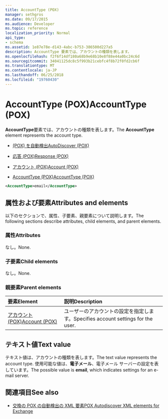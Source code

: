 ```yaml
---
title: AccountType (POX)
manager: sethgros
ms.date: 09/17/2015
ms.audience: Developer
ms.topic: reference
localization_priority: Normal
api_type:
- schema
ms.assetid: 1e87e78e-d143-4abc-b753-386500d227a5
description: AccountType 要素では、アカウントの種類を表します。
ms.openlocfilehash: f2f6f14df180a68b9e68b10e8f88e44a0bc24c6d
ms.sourcegitcommit: 34041125dc8c5f993b21cebfc4f8b72f0fd2cb6f
ms.translationtype: MT
ms.contentlocale: ja-JP
ms.lasthandoff: 06/25/2018
ms.locfileid: "19760430"
---
```

# <a name="accounttype-pox"></a><span data-ttu-id="26b87-103">AccountType (POX)</span><span class="sxs-lookup"><span data-stu-id="26b87-103">AccountType (POX)</span></span>

<span data-ttu-id="26b87-104">**AccountType**要素では、アカウントの種類を表します。</span><span class="sxs-lookup"><span data-stu-id="26b87-104">The **AccountType** element represents the account type.</span></span> 
  
- [<span data-ttu-id="26b87-105">(POX) を自動検出</span><span class="sxs-lookup"><span data-stu-id="26b87-105">AutoDiscover (POX)</span></span>](autodiscover-pox.md)
  
- [<span data-ttu-id="26b87-106">応答 (POX)</span><span class="sxs-lookup"><span data-stu-id="26b87-106">Response (POX)</span></span>](response-pox.md)
  
- [<span data-ttu-id="26b87-107">アカウント (POX)</span><span class="sxs-lookup"><span data-stu-id="26b87-107">Account (POX)</span></span>](account-pox.md)
  
- [<span data-ttu-id="26b87-108">AccountType (POX)</span><span class="sxs-lookup"><span data-stu-id="26b87-108">AccountType (POX)</span></span>](accounttype-pox.md)
  
```xml
<AccountType>email</AccountType>
```

## <a name="attributes-and-elements"></a><span data-ttu-id="26b87-109">属性および要素</span><span class="sxs-lookup"><span data-stu-id="26b87-109">Attributes and elements</span></span>

<span data-ttu-id="26b87-110">以下のセクションで、属性、子要素、親要素について説明します。</span><span class="sxs-lookup"><span data-stu-id="26b87-110">The following sections describe attributes, child elements, and parent elements.</span></span>
  
### <a name="attributes"></a><span data-ttu-id="26b87-111">属性</span><span class="sxs-lookup"><span data-stu-id="26b87-111">Attributes</span></span>

<span data-ttu-id="26b87-112">なし。</span><span class="sxs-lookup"><span data-stu-id="26b87-112">None.</span></span>
  
### <a name="child-elements"></a><span data-ttu-id="26b87-113">子要素</span><span class="sxs-lookup"><span data-stu-id="26b87-113">Child elements</span></span>

<span data-ttu-id="26b87-114">なし。</span><span class="sxs-lookup"><span data-stu-id="26b87-114">None.</span></span>
  
### <a name="parent-elements"></a><span data-ttu-id="26b87-115">親要素</span><span class="sxs-lookup"><span data-stu-id="26b87-115">Parent elements</span></span>

|<span data-ttu-id="26b87-116">**要素**</span><span class="sxs-lookup"><span data-stu-id="26b87-116">**Element**</span></span>|<span data-ttu-id="26b87-117">**説明**</span><span class="sxs-lookup"><span data-stu-id="26b87-117">**Description**</span></span>|
|:-----|:-----|
|[<span data-ttu-id="26b87-118">アカウント (POX)</span><span class="sxs-lookup"><span data-stu-id="26b87-118">Account (POX)</span></span>](account-pox.md) <br/> |<span data-ttu-id="26b87-119">ユーザーのアカウントの設定を指定します。</span><span class="sxs-lookup"><span data-stu-id="26b87-119">Specifies account settings for the user.</span></span>  <br/> |
   
## <a name="text-value"></a><span data-ttu-id="26b87-120">テキスト値</span><span class="sxs-lookup"><span data-stu-id="26b87-120">Text value</span></span>

<span data-ttu-id="26b87-121">テキスト値は、アカウントの種類を表します。</span><span class="sxs-lookup"><span data-stu-id="26b87-121">The text value represents the account type.</span></span> <span data-ttu-id="26b87-122">使用可能な値は、**電子メール**、電子メール サーバーの設定を表しています。</span><span class="sxs-lookup"><span data-stu-id="26b87-122">The possible value is **email**, which indicates settings for an e-mail server.</span></span> 
  
## <a name="see-also"></a><span data-ttu-id="26b87-123">関連項目</span><span class="sxs-lookup"><span data-stu-id="26b87-123">See also</span></span>

- [<span data-ttu-id="26b87-124">交換の POX の自動検出の XML 要素</span><span class="sxs-lookup"><span data-stu-id="26b87-124">POX Autodiscover XML elements for Exchange</span></span>](pox-autodiscover-xml-elements-for-exchange.md)

